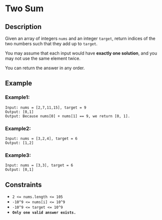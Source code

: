 # Two Sum

## Description

Given an array of integers `nums` and an integer `target`, return indices of the two numbers such that they add up to `target`.  

You may assume that each input would have <b>exactly one solution</b>, and you may not use the same element twice.  

You can return the answer in any order.  

## Example

### Example1:
```
Input: nums = [2,7,11,15], target = 9
Output: [0,1]
Output: Because nums[0] + nums[1] == 9, we return [0, 1].
```

### Example2:
```
Input: nums = [3,2,4], target = 6
Output: [1,2]
```

### Example3:
```
Input: nums = [3,3], target = 6
Output: [0,1]
```

## Constraints
* `2 <= nums.length <= 105`
* `-10^9 <= nums[i] <= 10^9`
* `-10^9 <= target <= 10^9`
* <b>`Only one valid answer exists.`</b>
